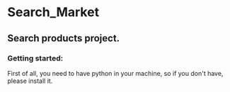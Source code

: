 # Search_Market

## Search products project.

### Getting started:

First of all, you need to have python in your machine, so if you don't have, please install it.
